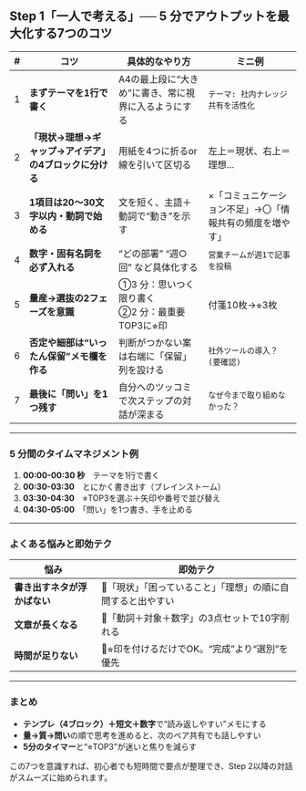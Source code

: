 ## Step 1「一人で考える」── 5 分でアウトプットを最大化する7つのコツ

| # | コツ                              | 具体的なやり方                           | ミニ例                           |
| - | ------------------------------- | --------------------------------- | ----------------------------- |
| 1 | **まずテーマを1行で書く**                 | A4の最上段に“大きめ”に書き、常に視界に入るようにする      | `テーマ: 社内ナレッジ共有を活性化`           |
| 2 | **「現状→理想→ギャップ→アイデア」の4ブロックに分ける** | 用紙を4つに折るor線を引いて区切る                | 左上＝現状、右上＝理想…                  |
| 3 | **1項目は20〜30文字以内・動詞で始める**        | 文を短く、主語＋動詞で“動き”を示す                | ×「コミュニケーション不足」→〇「情報共有の頻度を増やす」 |
| 4 | **数字・固有名詞を必ず入れる**               | “どの部署” “週○回” など具体化する              | `営業チームが週1で記事を投稿`              |
| 5 | **量産→選抜の2フェーズを意識**              | ①3 分：思いつく限り書く<br>②2 分：最重要TOP3に⭐︎印 | 付箋10枚→⭐︎3枚                    |
| 6 | **否定や細部は“いったん保留”メモ欄を作る**        | 判断がつかない案は右端に「保留」列を設ける             | `社外ツールの導入？ (要確認)`             |
| 7 | **最後に「問い」を1つ残す**                | 自分へのツッコミで次ステップの対話が深まる             | `なぜ今まで取り組めなかった？`              |

---

### 5 分間のタイムマネジメント例

1. **00:00-00:30 秒**　テーマを1行で書く
2. **00:30-03:30**　とにかく書き出す（ブレインストーム）
3. **03:30-04:30**　⭐︎TOP3を選ぶ＋矢印や番号で並び替え
4. **04:30-05:00**　「問い」を1つ書き、手を止める

---

### よくある悩みと即効テク

| 悩み               | 即効テク                            |
| ---------------- | ------------------------------- |
| **書き出すネタが浮かばない** | 🔹「現状」「困っていること」「理想」の順に自問すると出やすい |
| **文章が長くなる**      | 🔹「動詞＋対象＋数字」の3点セットで10字削れる       |
| **時間が足りない**      | 🔹⭐︎印を付けるだけでOK。“完成”より“選別”を優先    |

---

### まとめ

* **テンプレ（4ブロック）＋短文＋数字**で“読み返しやすい”メモにする
* **量→質→問い**の順で思考を進めると、次のペア共有でも話しやすい
* **5分のタイマー**と“⭐︎TOP3”が迷いと焦りを減らす

この7つを意識すれば、初心者でも短時間で要点が整理でき、Step 2以降の対話がスムーズに始められます。
